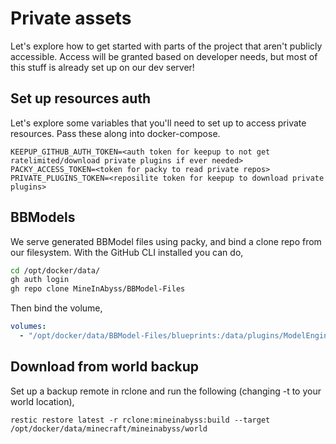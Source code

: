 # Private assets

Let's explore how to get started with parts of the project that aren't publicly accessible. Access will be granted based on developer needs, but most of this stuff is already set up on our dev server!

## Set up resources auth

Let's explore some variables that you'll need to set up to access private resources. Pass these along into docker-compose.

```properties
KEEPUP_GITHUB_AUTH_TOKEN=<auth token for keepup to not get ratelimited/download private plugins if ever needed>
PACKY_ACCESS_TOKEN=<token for packy to read private repos>
PRIVATE_PLUGINS_TOKEN=<reposilite token for keepup to download private plugins>
```

## BBModels

We serve generated BBModel files using packy, and bind a clone repo from our filesystem. With the GitHub CLI installed you can do,

```bash
cd /opt/docker/data/
gh auth login
gh repo clone MineInAbyss/BBModel-Files
```

Then bind the volume,

```yaml
volumes:
  - "/opt/docker/data/BBModel-Files/blueprints:/data/plugins/ModelEngine/blueprints"
```

## Download from world backup

Set up a backup remote in rclone and run the following (changing -t to your world location),

```properties
restic restore latest -r rclone:mineinabyss:build --target /opt/docker/data/minecraft/mineinabyss/world
```
